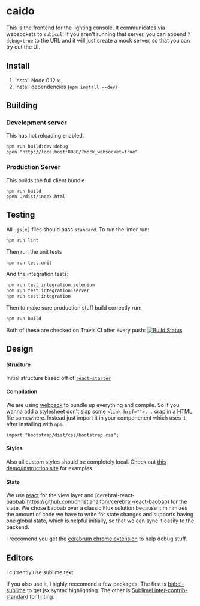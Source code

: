 # caido

This is the frontend for the lighting console. It communicates via websockets
to `subicul`. If you aren't running that server, you can append `?debug=true`
to the URL and it will just create a mock server, so that you can try out the
UI.

## Install

1. Install Node 0.12.x
2. Install dependencies (`npm install --dev`)

## Building

### Development server

This has hot reloading enabled.

```
npm run build:dev:debug
open "http://localhost:8080/?mock_websocket=true"
```

### Production Server

This builds the full client bundle

```
npm run build
open ./dist/index.html
```

## Testing

All `.js[x]` files should pass `standard`. To run the linter run:

```
npm run lint
```

Then run the unit tests

```bash
npm run test:unit
```

And the integration tests:

```bash
npm run test:integration:selenium
nom run test:integration:server
npm run test:integration
```

Then to make sure production stuff build correctly run:

```bash
npm run build
```

Both of these are checked on Travis CI after every push: [![Build Status](https://travis-ci.org/lucibus/lucibus.svg?branch=master)](https://travis-ci.org/lucibus/lucibus)

## Design

#### Structure

Initial structure based off of [`react-starter`](https://github.com/webpack/react-starter/tree/48cecfcd3a528ceefdd3d68b4e0f05fffbedac8e)

#### Compilation

We are using [webpack](https://github.com/webpack/webpack) to bundle up everything
and compile. So if you wanna add a stylesheet don't slap some `<link href="">...`
crap in a HTML file somewhere. Instead just import it in your componenent
which uses it, after installing with `npm`.

```
import "bootstrap/dist/css/bootstrap.css";
```

#### Styles

Also all custom styles should be completely local. Check out
[this demo/instruction site](https://css-modules.github.io/webpack-demo/)
for examples.

#### State
We use [react](http://facebook.github.io/react/) for the view layer and
[cerebral-react-baobab]https://github.com/christianalfoni/cerebral-react-baobab)
for the state. We chose baobab over a classic Flux solution because it minimizes
the amount of code we have to write for state changes and supports having one
global state, which is helpful initially, so that we can sync it easily to the
backend.

I reccomend you get the [cerebrum chrome extension](https://chrome.google.com/webstore/detail/cerebral-debugger/ddefoknoniaeoikpgneklcbjlipfedbb?hl=no)
to help debug stuff.

## Editors

I currently use sublime text.

If you also use it, I highly reccomend a few packages. The first is
[babel-sublime](https://github.com/babel/babel-sublime) to get jsx syntax
highlighting. The other is [SublimeLinter-contrib-standard](https://github.com/Flet/SublimeLinter-contrib-standard)
for linting.
